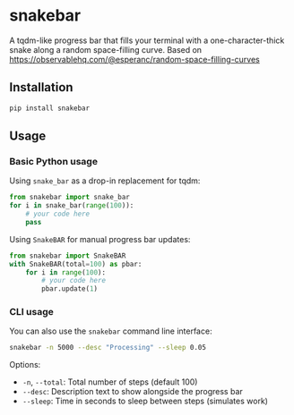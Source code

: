 # snakebar

A tqdm-like progress bar that fills your terminal with a one-character-thick snake along a random space-filling curve. Based on https://observablehq.com/@esperanc/random-space-filling-curves

## Installation
```bash
pip install snakebar
```

## Usage

### Basic Python usage

Using `snake_bar` as a drop-in replacement for tqdm:
```python
from snakebar import snake_bar
for i in snake_bar(range(100)):
    # your code here
    pass
```

Using `SnakeBAR` for manual progress bar updates:
```python
from snakebar import SnakeBAR
with SnakeBAR(total=100) as pbar:
    for i in range(100):
        # your code here
        pbar.update(1)
```

### CLI usage

You can also use the `snakebar` command line interface:

```bash
snakebar -n 5000 --desc "Processing" --sleep 0.05
```

Options:
- `-n`, `--total`: Total number of steps (default 100)
- `--desc`: Description text to show alongside the progress bar
- `--sleep`: Time in seconds to sleep between steps (simulates work)
